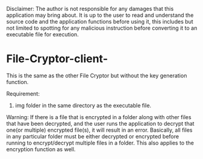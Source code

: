 Disclaimer:
The author is not responsible for any damages that this application may bring about. It is up to the user to read and understand the source code and the application functions before using it, this includes but not limited to spotting for any malicious instruction before converting it to an executable file for execution.

# File-Cryptor-client-
This is the same as the other File Cryptor but without the key generation function.

Requirement:
1. img folder in the same directory as the executable file.

Warning:
If there is a file that is encrypted in a folder along with other files that have been decrypted, and the user runs the application to decrypt that one(or multiple) encrypted file(s), it will result in an error. Basically, all files in any particular folder must be either decrypted or encrypted before running to encrypt/decrypt multiple files in a folder. This also applies to the encryption function as well.
